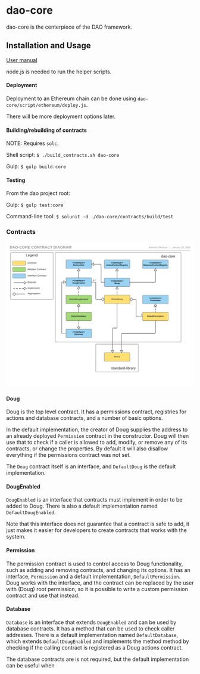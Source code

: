 # dao-core

dao-core is the centerpiece of the DAO framework.

## Installation and Usage

[User manual](https://github.com/smartcontractproduction/dao/blob/master/docs/Manual.md)

node.js is needed to run the helper scripts.

#### Deployment

Deployment to an Ethereum chain can be done using `dao-core/script/ethereum/deploy.js`.
 
There will be more deployment options later.

#### Building/rebuilding of contracts

NOTE: Requires `solc`.

Shell script: `$ ./build_contracts.sh dao-core`

Gulp: `$ gulp build:core`

#### Testing

From the dao project root:

Gulp: `$ gulp test:core` 

Command-line tool: `$ solunit -d ./dao-core/contracts/build/test`

### Contracts

![DaoCoreContracts](../docs/images/dao-core-contracts.png)

#### Doug

Doug is the top level contract. It has a permissions contract, registries for actions and database contracts, and a number of basic options.

In the default implementation, the creator of Doug supplies the address to an already deployed `Permission` contract in the constructor. Doug will then use that to check if a caller is allowed to add, modify, or remove any of its contracts, or change the properties. By default it will also disallow everything if the permissions contract was not set.

The `Doug` contract itself is an interface, and `DefaultDoug` is the default implementation. 

#### DougEnabled

`DougEnabled` is an interface that contracts must implement in order to be added to Doug. There is also a default implementation named `DefaultDougEnabled`.
 
Note that this interface does not guarantee that a contract is safe to add, it just makes it easier for developers to create contracts that works with the system.

#### Permission

The permission contract is used to control access to Doug functionality, such as adding and removing contracts, and changing its options. It has an interface, `Permission` and a default implementation, `DefaultPermission`. Doug works with the interface, and the contract can be replaced by the user with (Doug) root permission, so it is possible to write a custom permission contract and use that instead.

#### Database

`Database` is an interface that extends `DougEnabled` and can be used by database contracts. It has a method that can be used to check caller addresses. There is a default implementation named `DefaultDatabase`, which extends `DefaultDougEnabled` and implements the method method by checking if the calling contract is registered as a Doug actions contract. 

The database contracts are is not required, but the default implementation can be useful when 